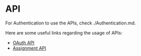 # API

For Authentication to use the APIs, check ./Authentication.md.

Here are some useful links regarding the usage of APIs:

* [OAuth API](https://canvas.instructure.com/doc/api/file.oauth_endpoints.html#get-login-oauth2-auth)
* [Assignment API](https://canvas.instructure.com/doc/api/assignments.html#method.assignments_api.show)
